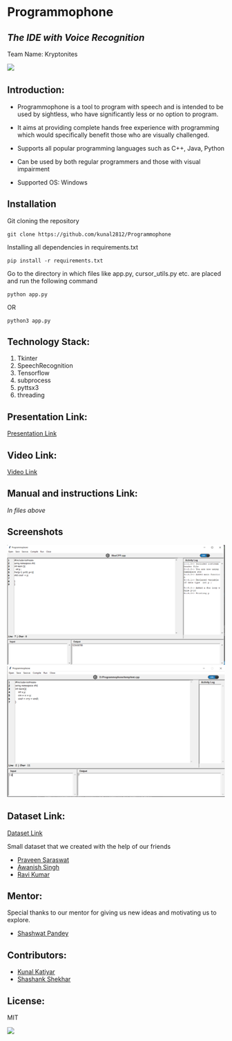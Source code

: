 # Programmophone
## _The IDE with Voice Recognition_
Team Name: Kryptonites

<p align="center">
</p>

<a href="https://woc2k21.github.io/"> <img src="https://img.shields.io/badge/Build%20at-WoC21-blueviolet.svg" height=20px> </a>


## Introduction:
- Programmophone is a tool to program with speech and is intended to be used by sightless, who have significantly less or no option to program.

- It aims at providing complete hands free experience with programming which would specifically benefit those who are visually challenged.

- Supports all popular programming languages such as C++, Java, Python
  
- Can be used by both regular programmers and those with visual impairment

- Supported OS: Windows

## Installation

Git cloning the repository
```
git clone https://github.com/kunal2812/Programmophone
```
Installing all dependencies in requirements.txt
```
pip install -r requirements.txt
```
Go to the directory in which files like app.py, cursor_utils.py etc. are placed and run the following command
```
python app.py
```
OR
```
python3 app.py
```
## Technology Stack:
  1) Tkinter
  2) SpeechRecognition
  3) Tensorflow
  3) subprocess
  4) pyttsx3
  5) threading

## Presentation Link:
  <a href="https://docs.google.com/presentation/d/1N1-8xPaULpoOqlEtqVsVmkClGOwFKV0gymYr4FAgCko/edit?usp=sharing">Presentation Link</a>
  
## Video Link:
  <a href="https://drive.google.com/file/d/13EmyuMlFlRb8ez-2jN_XS3J0Vs3PKSyp/view?usp=sharing">Video Link</a>

## Manual and instructions Link:

  _In files above_

## Screenshots

![Screenshot 1](./assets/Screenshots/1.png)
![Screenshot 2](./assets/Screenshots/2.png)

## Dataset Link:
  <a href="https://drive.google.com/drive/folders/1m0qeN1g32a7GKmeWt11A0XeGnlGqvBBh?usp=sharing">Dataset Link</a>
  
Small dataset that we created with the help of our friends

* [Praveen Saraswat](https://github.com/SaraswatPraveen)
* [Awanish Singh](https://github.com/ak-1-1)
* [Ravi Kumar](https://github.com/#)
 
## Mentor:

Special thanks to our mentor for giving us new ideas and motivating us to explore.

* [Shashwat Pandey](https://github.com/shashwat1998)

## Contributors:

* [Kunal Katiyar](https://github.com/kunal2812)
* [Shashank Shekhar](https://github.com/shashank8987)

## License:

MIT

<a href="https://woc2k21.github.io/"> <img src="https://img.shields.io/badge/Build%20at-WoC21-blueviolet.svg" height=20px> </a>